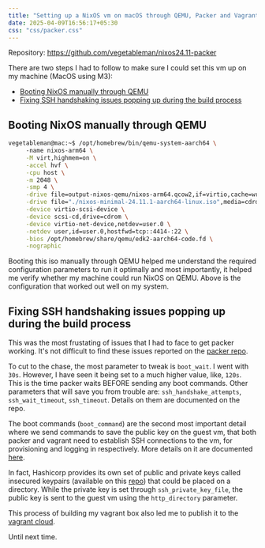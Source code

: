 ```yaml
---
title: "Setting up a NixOS vm on macOS through QEMU, Packer and Vagrant"
date: 2025-04-09T16:56:17+05:30
css: "css/packer.css"
---
```


Repository: 
https://github.com/vegetableman/nixos24.11-packer

There are two steps I had to follow to make sure I could set this vm up on my machine (MacOS using M3):
- [Booting NixOS manually through QEMU](#booting-nixos-manually-through-qemu)
- [Fixing SSH handshaking issues popping up during the build process](#fixing-ssh-handshaking-issues-popping-up-during-the-build-process)


## Booting NixOS manually through QEMU


```bash {linenos=true}
vegetableman@mac:~$ /opt/homebrew/bin/qemu-system-aarch64 \  
     -name nixos-arm64 \
     -M virt,highmem=on \
     -accel hvf \
     -cpu host \
     -m 2048 \
     -smp 4 \
     -drive file=output-nixos-qemu/nixos-arm64.qcow2,if=virtio,cache=writeback,discard=ignore,format=qcow2 \
     -drive file="./nixos-minimal-24.11.1-aarch64-linux.iso",media=cdrom,if=none,id=cdrom \
     -device virtio-scsi-device \
     -device scsi-cd,drive=cdrom \
     -device virtio-net-device,netdev=user.0 \
     -netdev user,id=user.0,hostfwd=tcp::4414-:22 \
     -bios /opt/homebrew/share/qemu/edk2-aarch64-code.fd \
     -nographic
```

Booting this iso manually through QEMU helped me understand the required configuration parameters to run it optimally and most importantly, it helped me verify whether my machine could run NixOS on QEMU. Above is the configuration that worked out well on my system.


## Fixing SSH handshaking issues popping up during the build process

This was the most frustating of issues that I had to face to get packer working. It's not difficult to find these issues reported on the [packer repo](https://github.com/search?q=repo%3Ahashicorp%2Fpacker+ssh+timeout&type=issues).

To cut to the chase, the most parameter to tweak is <span class="hl-code">`boot_wait`</span>.  I went with `30s`. However, I have seen it being set to a much higher value, like, `120s`. This is the time packer waits BEFORE sending any boot commands.
Other parameters that will save you from trouble are: <span class="hl-code">`ssh_handshake_attempts`</span>, <span class="hl-code">`ssh_wait_timeout`</span>, <span class="hl-code">`ssh_timeout`</span>. Details on them are documented on the repo.

The boot commands (<span class="hl-code">`boot_command`</span>) are the second most important detail where we send commands to save the public key on the guest vm, that both packer and vagrant need to establish SSH connections to the vm, for provisioning and logging in respectively. More details on it are documented [here](https://developer.hashicorp.com/vagrant/docs/boxes/base). 

In fact, Hashicorp provides its own set of public and private keys called insecured keypairs (available on this [repo](https://github.com/hashicorp/vagrant/tree/main/keys)) that could be placed on a directory. While the private key is set through <span class="hl-code">`ssh_private_key_file`</span>, the public key is sent to the guest vm using the <span class="hl-code">`http_directory`</span> parameter.

This process of building my vagrant box also led me to publish it to the [vagrant cloud](https://portal.cloud.hashicorp.com/vagrant/discover/vegetableman/nixos-24.11-aarch64).

Until next time.

